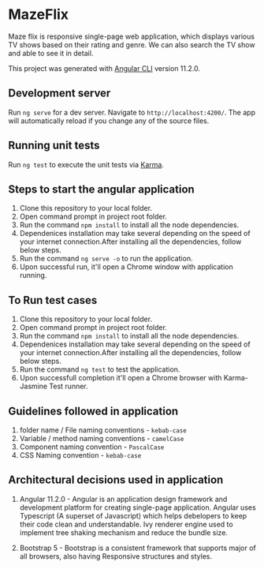 # MazeFlix
Maze flix is responsive single-page web application, which displays various TV shows based on their rating and genre. We can also search the TV show and able to see it in detail.

This project was generated with [Angular CLI](https://github.com/angular/angular-cli) version 11.2.0.

## Development server
Run `ng serve` for a dev server. Navigate to `http://localhost:4200/`. The app will automatically reload if you change any of the source files.

## Running unit tests

Run `ng test` to execute the unit tests via [Karma](https://karma-runner.github.io).

## Steps to start the angular application

1. Clone this repository to your local folder.
2. Open command prompt in project root folder.
3. Run the command `npm install` to install all the node dependencies.
4. Dependenices installation may take several depending on the speed of your internet connection.After installing all the dependencies, follow below steps.
5. Run the command `ng serve -o` to run the application.
6. Upon successful run, it'll open a Chrome window with application running.

## To Run test cases

1. Clone this repository to your local folder.
2. Open command prompt in project root folder.
3. Run the command `npm install` to install all the node dependencies.
4. Dependenices installation may take several depending on the speed of your internet connection.After installing all the dependencies, follow below steps.
5. Run the command `ng test` to test the application.
6. Upon successfull completion it'll open a Chrome browser with Karma-Jasmine Test runner.

## Guidelines followed in application

1. folder name / File naming conventions - `kebab-case`
2. Variable / method naming conventions - `camelCase`
3. Component naming convention - `PascalCase`
4. CSS Naming convention - `kebab-case`

## Architectural decisions used in application

1. Angular 11.2.0 - Angular is an application design framework and development platform for creating single-page application. Angular uses Typescript (A superset of Javascript) which helps debelopers to keep their code clean and understandable. Ivy renderer engine used to implement tree shaking mechanism and reduce the bundle size.

2. Bootstrap 5 - Bootstrap is a consistent framework that supports major of all browsers, also having Responsive structures and styles.


